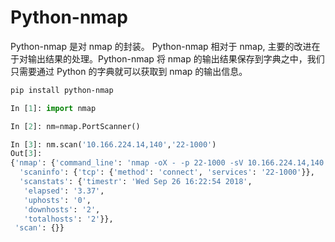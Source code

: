 # Python-nmap

Python-nmap 是对 nmap 的封装。 Python-nmap 相对于 nmap, 主要的改进在于对输出结果的处理。Python-nmap 将 nmap 的输出结果保存到字典之中，我们只需要通过 Python 的字典就可以获取到 nmap 的输出信息。

```bash
pip install python-nmap
```

```python
In [1]: import nmap

In [2]: nm=nmap.PortScanner()

In [3]: nm.scan('10.166.224.14,140','22-1000')
Out[3]:
{'nmap': {'command_line': 'nmap -oX - -p 22-1000 -sV 10.166.224.14,140',
  'scaninfo': {'tcp': {'method': 'connect', 'services': '22-1000'}},
  'scanstats': {'timestr': 'Wed Sep 26 16:22:54 2018',
   'elapsed': '3.37',
   'uphosts': '0',
   'downhosts': '2',
   'totalhosts': '2'}},
 'scan': {}}
 ```